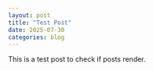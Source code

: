 ```yaml
---
layout: post
title: "Test Post"
date: 2025-07-30
categories: blog
---
```


This is a test post to check if posts render.
